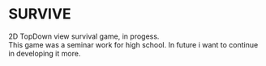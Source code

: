 # SURVIVE 
2D TopDown view survival game, in progess. </br>
This game was a seminar work for high school. In future i want to continue in developing it more.
